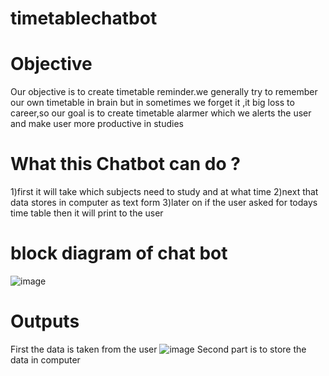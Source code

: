 # timetablechatbot
# Objective
Our objective is to create timetable reminder.we generally try to remember our own timetable in brain but in sometimes we forget it ,it big loss to career,so our goal is to create timetable alarmer which we alerts the user and make user more productive in studies
# What this Chatbot can do ?
1)first it will take which subjects need to study and at what time
2)next that data stores in computer as text form
3)later on if the user asked for todays time table then it will print to the user
# block diagram of chat bot
![image](https://user-images.githubusercontent.com/72133695/96375859-33b37700-1199-11eb-8dcc-4ae85559c774.png)
# Outputs 
First the data is taken from the user
![image](https://user-images.githubusercontent.com/72133695/96375965-e257b780-1199-11eb-8db2-8e73c5bd3ed0.png)
Second part is to store the data in computer
